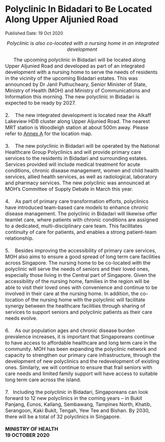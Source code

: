<html>
    <meta http-equiv="Content-Type" content="text/html; charset=utf-8"/>
    <meta charset="utf-8"/>
    <title>Polyclinic In Bidadari to Be Located Along Upper Aljunied Road</title>
    <body><h1>Polyclinic In Bidadari to Be Located Along Upper Aljunied Road</h1>
    <p>Published Date: 19 Oct 2020</p> <p style="text-align: center;"><span style="font-size: 16px;"><em>Polyclinic is also co-located with a nursing home in an integrated development&nbsp;<br></em></span></p><div><span style="font-size: 16px;">&nbsp; &nbsp; &nbsp; The upcoming polyclinic in Bidadari will be located along Upper Aljunied Road and developed as part of an integrated development with a nursing home to serve the needs of residents in the vicinity of the upcoming Bidadari estates. This was announced by Dr Janil Puthucheary, Senior Minister of State, Ministry of Health (MOH) and Ministry of Communications and Information this morning. The new polyclinic in Bidadari is expected to be ready by 2027.<br><br>2.&nbsp; &nbsp; The new integrated development is located near the Alkaff Lakeview HDB cluster along Upper Aljunied Road. The nearest MRT station is Woodleigh station at about 500m away. Please refer to <span style="text-decoration: underline;"><a href="/docs/librariesprovider5/pressroom/press-releases/annex-aa74091eee1fd4c52b9f1849afdf31eae.pdf?sfvrsn=829a83d2_0" title="Annex A">Annex A</a></span> for the location map.&nbsp;<br><br>3.&nbsp; &nbsp; The new polyclinic in Bidadari will be operated by the National Healthcare Group Polyclinics and will provide primary care services to the residents in Bidadari and surrounding estates. Services provided will include medical treatment for acute conditions, chronic disease management, women and child health services, allied health services, as well as radiological, laboratory and pharmacy services. The new polyclinic was announced at MOH’s Committee of Supply Debate in March this year.<br><br>4.&nbsp; &nbsp; As part of primary care transformation efforts, polyclinics have introduced team-based care models to enhance chronic disease management. The polyclinic in Bidadari will likewise offer teamlet care, where patients with chronic conditions are assigned to a dedicated, multi-disciplinary care team. This facilitates continuity of care for patients, and enables a strong patient-team relationship.&nbsp; &nbsp;<br><br>5.&nbsp; &nbsp; Besides improving the accessibility of primary care services, MOH also aims to ensure a good spread of long term care facilities across Singapore. The nursing home to be co-located with the polyclinic will serve the needs of seniors and their loved ones, especially those living in the Central part of Singapore. Given the accessibility of the nursing home, families in the region will be able to visit their loved ones with convenience and continue to be involved in their care at the nursing home. In addition, the co-location of the nursing home with the polyclinic will facilitate synergy between the healthcare facilities through sharing of services to support seniors and polyclinic patients as their care needs evolve.&nbsp;<br><br>6.&nbsp; &nbsp; As our population ages and chronic disease burden prevalence increases, it is important that Singaporeans continue to have access to affordable healthcare and long term care in the community. MOH has been expanding the polyclinic network and capacity to strengthen our primary care infrastructure, through the development of new polyclinics and the redevelopment of existing ones. Similarly, we will continue to ensure that frail seniors with care needs and limited family support will have access to suitable long term care across the island.&nbsp;<br><br>7.&nbsp; &nbsp;Including the polyclinic in Bidadari, Singaporeans can look forward to 12 new polyclinics in the coming years – in Bukit Panjang, Eunos, Kallang, Sembawang, Tampines North, Khatib, Serangoon, Kaki Bukit, Tengah, Yew Tee and Bishan. By 2030, there will be a total of 32 polyclinics in Singapore.<br><br><strong>MINISTRY OF HEALTH&nbsp;<br>19 OCTOBER 2020</strong><br><br></span></div></body>
</html>